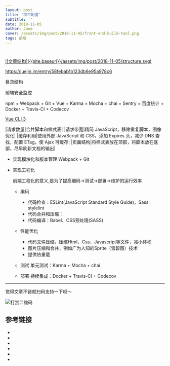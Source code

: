 ```yaml
---
layout: post
title: '项目配置'
subtitle: ''
date: 2018-11-05
author: June
cover: /assets/img/post/2018-11-05/front-end-build-tool.png
tags: 前端
---
```


# 

<a data-fancybox="gallery" href="{{site.baseurl}}/assets/img/post/2018-11-05/structure.svg">
![文章结构]({{site.baseurl}}/assets/img/post/2018-11-05/structure.svg)
</a>


https://juejin.im/entry/58febab1b123db6e95a978c6


目录结构

前端安全监控


npm + Webpack + Git + Vue + Karma + Mocha + chai + Sentry + 百度统计 + Docker + Travis-CI + Codecov


[Vue CLI 3](https://cli.vuejs.org/)



|请求数量|合并脚本和样式表|
|请求带宽|精简 JavaScript，移除重复脚本，图像优化|
|缓存利用|使用外部 JavaScript 和 CSS，添加 Expires 头，减少 DNS 查找，配置 ETag，使 Ajax 可缓存|
|页面结构|将样式表放在顶部，将脚本放在底部，尽早刷新文档的输出|


* 实现模块化和版本管理
	Webpack + Git 

* 实现工程化

	前端工程化的意义,是为了提高编码->测试->部署->维护的运行效率

	* 编码
		* 代码检查：ESLint(JavaScript Standard Style Guide)，Sass stylelint
		* 代码合并和压缩：
		* 代码编译：Babel、CSS预处理(SASS)

	* 性能优化

		* 代码文件压缩，压缩Html、Css、Javascript等文件，减小体积
		* 图片压缩和合并，例如广为人知的Sprite（雪碧图）技术
		* 提供热重载
	

	* 测试
		单元测试：Karma + Mocha + chai


	* 部署
		持续集成：Docker + Travis-CI + Codecov






---

觉得文章不错就扫码支持一下呗～

![打赏二维码]({{site.baseurl}}/assets/img/post/pay-qr.jpg)

## 参考链接

* []()
* []()
* []()
* []()
* []()
* []()
